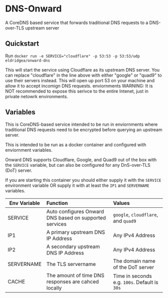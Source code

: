 # DNS-Onward
A CoreDNS based service that forwards traditional DNS requests to a DNS-over-TLS upstream server

## Quickstart

Run `docker run -e SERVICE="cloudflare" -p 53:53 -p 53:53/udp eldridgea/onward-dns`

This will start the service using Cloudflare as its upstream DNS server. You can replace "cloudflare" in the line above with either "google" or "quad9" to use their servers instead.
This will open up port 53 on your machine and allow it to accept incomign DNS requests.
enviornments
WARNING: It is NOT recommended to expose this serivce to the entire Intenet, just in private netowrk environments. 

## Variables

This is CoreDNS-based service intended to be run in enviornments where traditional DNS requests need to be encrypted before querying an upstream server.

This is intended to be run as a docker container and configured with enviornment variables.

Onward DNS supports Cloudflare, Google, and Quad9 out of the box with the `SERVICE` variable, but can also be configured for any DnS-over-TLS (DoT) server.

If you are starting this container you should either supply it with the `SERVICE` environment variable OR supply it with at least the `IP1` and `SERVERNAME` variables.

| Env Variable  | Function      | Values|
| ------------- |:-------------|:-----|
| SERVICE       | Auto configures Onward DNS based on supported services | `google`, `cloudflare`, and `quad9` |
| IP1           | A primary upstream DNS IP Address         |   Any IPv4 Address |
| IP2           | A secondary upstream DNS IP Address       |   Any IPv4 Address |
| SERVERNAME    | The TLS servername                        | The domain name of the DoT server |
| CACHE         | The amount of time DNS responses are cahced locally | Time in seconds e.g. `100s`. Default is `30s` |
